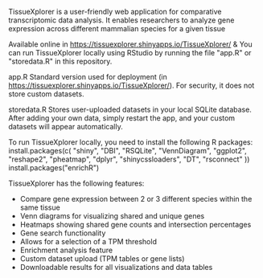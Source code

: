 TissueXplorer is a user-friendly web application for comparative transcriptomic data analysis. It enables researchers to analyze gene expression across different mammalian species for a given tissue

Available online in https://tissuexplorer.shinyapps.io/TissueXplorer/
&
You can run TissueXplorer locally using RStudio by running the file "app.R" or "storedata.R" in this repository.

app.R          Standard version used for deployment (in https://tissuexplorer.shinyapps.io/TissueXplorer/). For security, it does not store custom datasets.

storedata.R    Stores user-uploaded datasets in your local SQLite database. After adding your own data, simply restart the app, and your custom datasets will appear automatically.
 

To run TissueXplorer locally, you need to install the following R packages:
install.packages(c(
  "shiny", "DBI", "RSQLite", "VennDiagram", "ggplot2", "reshape2",
  "pheatmap", "dplyr", "shinycssloaders", "DT", "rsconnect"
))
install.packages("enrichR")

TissueXplorer has the following features:
- Compare gene expression between 2 or 3 different species within the same tissue
- Venn diagrams for visualizing shared and unique genes
- Heatmaps showing shared gene counts and intersection percentages
- Gene search functionality
- Allows for a selection of a TPM threshold
- Enrichment analysis feature
- Custom dataset upload (TPM tables or gene lists)
- Downloadable results for all visualizations and data tables

